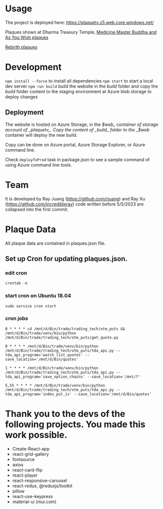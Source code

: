
# Usage
The project is deployed here: https://plaquetv.z5.web.core.windows.net/

Plaques shown at Dharma Treasury Temple,
[Medicine Master Buddha and As You Wish plaques](
https://plaquetv.z5.web.core.windows.net?tv=dtttv1)

[Rebirth plaques](https://plaquetv.z5.web.core.windows.net?tv=dtttv2)

# Development
`npm install --force` to install all dependencies
`npm start` to start a local dev server
`npm run build` build the website in the _build_ folder and copy the _build_ folder content to the staging environment at Azure blob storage to deploy changes

## Deployment
The website is hosted on Azure Storage, in the _$web_ container of storage account of _plaquetv_. Copy the content of _build_ folder to the _$web_ container will deploy the new build.

Copy can be done on Azure portal, Azure Storage Explorer, or Azure command line.
 
Check `deployToProd` task in package.json to see a sample command of using Azure command line tools.

# Team
It is developed by Ray Juang (https://github.com/rjuang) and Ray Xu (https://github.com/incredibleray)
code written before 5/5/2023 are collapsed into the first commit.

# Plaque Data
All plaque data are contained in plaques.json file.

## Set up Cron for updating plaques.json.
### edit cron
`crontab -e`

### start cron on Ubuntu 18.04
`sudo service cron start`

### cron jobs
`0 * * * * cd /mnt/d/Bin/trade/trading_tech/otm_puts && /mnt/d/Bin/trade/venv/bin/python /mnt/d/Bin/trade/trading_tech/otm_puts/get_quote.py`

`0 * * * * /mnt/d/Bin/trade/venv/bin/python /mnt/d/Bin/trade/trading_tech/otm_puts/tda_api.py --tda_api_program='watch_list_quotes' --save_location='/mnt/d/Bin/quotes'`

`1 * * * * /mnt/d/Bin/trade/venv/bin/python /mnt/d/Bin/trade/trading_tech/otm_puts/tda_api.py --tda_api_program='save_option_chains' --save_location='/mnt/f'`

`5,55 * * * * /mnt/d/Bin/trade/venv/bin/python /mnt/d/Bin/trade/trading_tech/otm_puts/tda_api.py --tda_api_program='index_put_iv' --save_location='/mnt/d/Bin/quotes'`

# Thank you to the devs of the following projects. You made this work possible.
* Create-React-app
* react-grid-gallery
* fontsource
* axios
* react-card-flip
* react-player
* react-responsive-carousel
* react-redux, @reduxjs/toolkit
* pillow
* react-use-keypress
* material-ui (mui.com)
